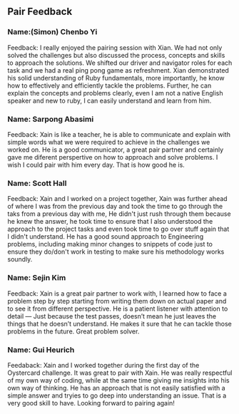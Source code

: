 ## Pair Feedback

### Name:(Simon) Chenbo Yi

Feedback: I really enjoyed the pairing session with Xian. We had not only solved the challenges but also discussed the process, concepts and skills to approach the solutions. We shifted our driver and navigator roles for each task and we had a real ping pong game as refreshment. Xian demonstrated his solid understanding of Ruby fundamentals, more importantly, he know how to effectively and efficiently tackle the problems. Further, he can explain the concepts and problems clearly,  even I am not a native English speaker and new to ruby, I can easily understand and learn from him.         


### Name: Sarpong Abasimi

Feedback: Xain is like a teacher, he is able to communicate and explain with simple words what we were required to achieve in the challenges we worked on. He is a good communicator, a great pair partner and certainly gave me diferent perspertive on how to approach and solve problems. I wish I could pair with him every day. That is how good he is.

### Name: Scott Hall

Feedback: Xain and I worked on a project together, Xain was further ahead of where I was from the previous day and took the time to go through the taks from a previous day with me, He didn't just rush through them because he knew the answer, he took time to ensure that I also understood the approach to the project tasks and even took time to go over stuff again that I didn't understand. He has a good sound approach to Engineering problems, including making minor changes to snippets of code just to ensure they do/don't work in testing to make sure his methodology works soundly.

### Name: Sejin Kim

Feedback: Xain is a great pair partner to work with, I learned how to face a problem step by step starting from writing them down on actual paper and to see it from different perspective. He is a patient listener with attention to detail — Just because the test passes, doesn’t mean he just leaves the things that he doesn’t understand. He makes it sure that he can tackle those problems in the future. Great problem solver.

### Name: Gui Heurich

Feedaback: Xain and I worked together during the first day of the Oystercard challenge. It was great to pair with Xain. He was really respectful of my own way of coding, while at the same time giving me insights into his own way of thinking. He has an approach that is not easily satisfied with a simple answer and tryies to go deep into understanding an issue. That is a very good skill to have. Looking forward to pairing again!
